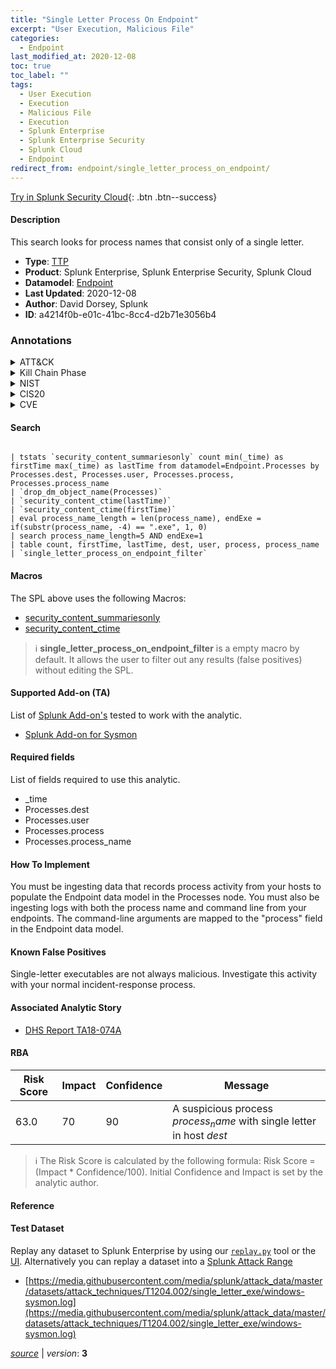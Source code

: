 ```yaml
---
title: "Single Letter Process On Endpoint"
excerpt: "User Execution, Malicious File"
categories:
  - Endpoint
last_modified_at: 2020-12-08
toc: true
toc_label: ""
tags:
  - User Execution
  - Execution
  - Malicious File
  - Execution
  - Splunk Enterprise
  - Splunk Enterprise Security
  - Splunk Cloud
  - Endpoint
redirect_from: endpoint/single_letter_process_on_endpoint/
---
```




[Try in Splunk Security Cloud](https://www.splunk.com/en_us/cyber-security.html){: .btn .btn--success}

#### Description

This search looks for process names that consist only of a single letter.

- **Type**: [TTP](https://github.com/splunk/security_content/wiki/Detection-Analytic-Types)
- **Product**: Splunk Enterprise, Splunk Enterprise Security, Splunk Cloud
- **Datamodel**: [Endpoint](https://docs.splunk.com/Documentation/CIM/latest/User/Endpoint)
- **Last Updated**: 2020-12-08
- **Author**: David Dorsey, Splunk
- **ID**: a4214f0b-e01c-41bc-8cc4-d2b71e3056b4

### Annotations
<details>
  <summary>ATT&CK</summary>

<div markdown="1">

#### [ATT&CK](https://attack.mitre.org/)

| ID          | Technique   | Tactic         |
| ----------- | ----------- |--------------- |
| [T1204](https://attack.mitre.org/techniques/T1204/) | User Execution | Execution |

| [T1204.002](https://attack.mitre.org/techniques/T1204/002/) | Malicious File | Execution |

</div>
</details>


<details>
  <summary>Kill Chain Phase</summary>

<div markdown="1">

* Actions on Objectives


</div>
</details>


<details>
  <summary>NIST</summary>

<div markdown="1">

* ID.AM
* PR.DS



</div>
</details>

<details>
  <summary>CIS20</summary>

<div markdown="1">

* CIS 2



</div>
</details>

<details>
  <summary>CVE</summary>

<div markdown="1">


</div>
</details>


#### Search

```

| tstats `security_content_summariesonly` count min(_time) as firstTime max(_time) as lastTime from datamodel=Endpoint.Processes by Processes.dest, Processes.user, Processes.process, Processes.process_name 
| `drop_dm_object_name(Processes)` 
| `security_content_ctime(lastTime)` 
| `security_content_ctime(firstTime)` 
| eval process_name_length = len(process_name), endExe = if(substr(process_name, -4) == ".exe", 1, 0) 
| search process_name_length=5 AND endExe=1 
| table count, firstTime, lastTime, dest, user, process, process_name 
| `single_letter_process_on_endpoint_filter`
```

#### Macros
The SPL above uses the following Macros:
* [security_content_summariesonly](https://github.com/splunk/security_content/blob/develop/macros/security_content_summariesonly.yml)
* [security_content_ctime](https://github.com/splunk/security_content/blob/develop/macros/security_content_ctime.yml)

> :information_source:
> **single_letter_process_on_endpoint_filter** is a empty macro by default. It allows the user to filter out any results (false positives) without editing the SPL.


#### Supported Add-on (TA)
List of [Splunk Add-on's](https://docs.splunk.com/Documentation/AddOns/released/Overview/AboutSplunkadd-ons) tested to work with the analytic.

* [Splunk Add-on for Sysmon](https://splunkbase.splunk.com/app/5709)


#### Required fields
List of fields required to use this analytic.
* _time
* Processes.dest
* Processes.user
* Processes.process
* Processes.process_name



#### How To Implement
You must be ingesting data that records process activity from your hosts to populate the Endpoint data model in the Processes node. You must also be ingesting logs with both the process name and command line from your endpoints. The command-line arguments are mapped to the &#34;process&#34; field in the Endpoint data model.
#### Known False Positives
Single-letter executables are not always malicious. Investigate this activity with your normal incident-response process.

#### Associated Analytic Story
* [DHS Report TA18-074A](/stories/dhs_report_ta18-074a)




#### RBA

| Risk Score  | Impact      | Confidence   | Message      |
| ----------- | ----------- |--------------|--------------|
| 63.0 | 70 | 90 | A suspicious process $process_name$ with single letter in host $dest$ |


> :information_source:
> The Risk Score is calculated by the following formula: Risk Score = (Impact * Confidence/100). Initial Confidence and Impact is set by the analytic author.


#### Reference


#### Test Dataset
Replay any dataset to Splunk Enterprise by using our [`replay.py`](https://github.com/splunk/attack_data#using-replaypy) tool or the [UI](https://github.com/splunk/attack_data#using-ui).
Alternatively you can replay a dataset into a [Splunk Attack Range](https://github.com/splunk/attack_range#replay-dumps-into-attack-range-splunk-server)

* [https://media.githubusercontent.com/media/splunk/attack_data/master/datasets/attack_techniques/T1204.002/single_letter_exe/windows-sysmon.log](https://media.githubusercontent.com/media/splunk/attack_data/master/datasets/attack_techniques/T1204.002/single_letter_exe/windows-sysmon.log)



[*source*](https://github.com/splunk/security_content/tree/develop/detections/endpoint/single_letter_process_on_endpoint.yml) \| *version*: **3**